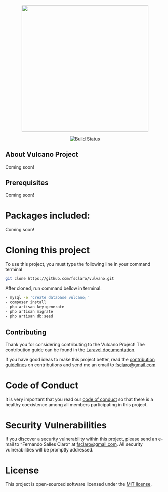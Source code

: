 <p align="center"><img src="https://github.com/fsclaro/Vulcano/blob/master/public/img/logos/project_logo.png" width="400px"></p>

<p align="center">
<a href="https://travis-ci.org/fsclaro/Vulcan.svg?branch=master"><img src="https://travis-ci.org/fsclaro/Vulcan.svg?branch=master" alt="Build Status"></a>
</p>

## About Vulcano Project

Coming soon!

## Prerequisites

Coming soon!

# Packages included:

Coming soon!

# Cloning this project
To use this project, you must type the following line in your command terminal
```bash
git clone https://github.com/fsclaro/vulvano.git
```

After cloned, run command bellow in terminal:
```bash
- mysql -e 'create database vulcano;'
- composer install
- php artisan key:generate
- php artisan migrate
- php artisan db:seed
```

## Contributing

Thank you for considering contributing to the Vulcano Project! The contribution guide can be found in the [Laravel documentation](https://laravel.com/docs/contributions).

If you have good ideas to make this project better, read the [contribution guidelines](https://github.com/fsclaro/vulcano/blob/master/_docs/CONTRIBUTING.md) on contributions and send me an email to [fsclaro@gmail.com](mailto:fsclaro@gmail.com)

# Code of Conduct

It is very important that you read our [code of conduct](https://github.com/fsclaro/vulcano/blob/master/_docs/CODE_OF_CONDUCT.md) so that there is a healthy coexistence among all members participating in this project.

# Security Vulnerabilities

If you discover a security vulnerability within this project, please send an e-mail to ^Fernando Salles Claro^ at fsclaro@gmail.com. All security vulnerabilities will be promptly addressed.

# License

This project is open-sourced software licensed under the [MIT license](https://github.com/fsclaro/vulcano/blob/master/_docs/LICENSE.md).
